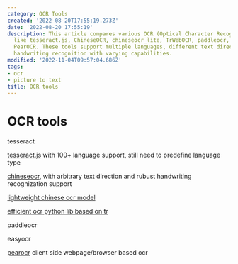 ```yaml
---
category: OCR Tools
created: '2022-08-20T17:55:19.273Z'
date: '2022-08-20 17:55:19'
description: This article compares various OCR (Optical Character Recognition) tools
  like tesseract.js, ChineseOCR, chineseocr_lite, TrWebOCR, paddleocr, easyocr, and
  PearOCR. These tools support multiple languages, different text directions, and
  handwriting recognition with varying capabilities.
modified: '2022-11-04T09:57:04.686Z'
tags:
- ocr
- picture to text
title: OCR tools
---
```


# OCR tools

tesseract

[tesseract.js](https://github.com/naptha/tesseract.js) with 100+ language support, still need to predefine language type

[chineseocr](https://github.com/chineseocr/chineseocr), with arbitrary text direction and rubust handwriting recognization support

[lightweight chinese ocr model](https://github.com/DayBreak-u/chineseocr_lite)

[efficient ocr python lib based on tr](https://github.com/alisen39/TrWebOCR)

paddleocr

easyocr

[pearocr](https://github.com/PearOCR/website) client side webpage/browser based ocr
